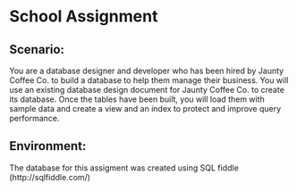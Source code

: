 # School Assignment
<h2>Scenario:</h2>
You are a database designer and developer who has been hired by Jaunty Coffee Co. to build a database to help them manage their business. You will use an existing database design document for Jaunty Coffee Co. to create its database. Once the tables have been built, you will load them with sample data and create a view and an index to protect and improve query performance.
<h2>Environment:</h2>
The database for this assigment was created using SQL fiddle (http://sqlfiddle.com/)

